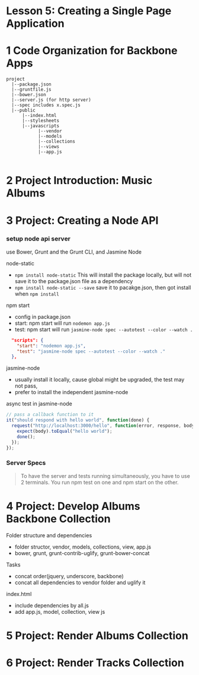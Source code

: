 Lesson 5: Creating a Single Page Application
==========================================

# 1	Code Organization for Backbone Apps

```
project
  |--package.json 
  |--gruntfile.js 
  |--bower.json 
  |--server.js (for http server)
  |--spec includes x.spec.js
  |--public
      |--index.html
      |--stylesheets
      |--javascripts
            |--vendor
            |--models
            |--collections
            |--views
            |--app.js
          
```


# 2	Project Introduction: Music Albums
# 3	Project: Creating a Node API

### setup node api server
use Bower, Grunt and the Grunt CLI, and Jasmine Node

node-static
- `npm install node-static` This will install the package locally, but will not save it to the package.json file as a dependency
- `npm install node-static --save` save it to pacakge.json, then got install when `npm install`

npm start
- config in package.json
- start: npm start will run `nodemon app.js`
- test: npm start will run `jasmine-node spec --autotest --color --watch .`

```json
  "scripts": {
    "start": "nodemon app.js",
    "test": "jasmine-node spec --autotest --color --watch ."
  },
```


jasmine-node
- usually install it locally, cause global might be upgraded, the test may not pass, 
- prefer to install the independent jasmine-node

async test in jasmine-node

```js
// pass a callback function to it
it("should respond with hello world", function(done) {
  request("http://localhost:3000/hello", function(error, response, body){
    expect(body).toEqual("hello world");
    done();
  });
});
```



### Server Specs

> To have the server and tests running simultaneously, you have to use 2 terminals. You run npm test on one and npm start on the other.


# 4	Project: Develop Albums Backbone Collection

Folder structure and dependencies
- folder structor, vendor, models, collections, view, app.js
- bower, grunt, grunt-contrib-uglify, grunt-bower-concat

Tasks
- concat order(jquery, underscore, backbone)
- concat all dependencies to vendor folder and uglify it  

index.html
- include dependencies by all.js
- add app.js, model, collection, view js


# 5	Project: Render Albums Collection


# 6	Project: Render Tracks Collection


